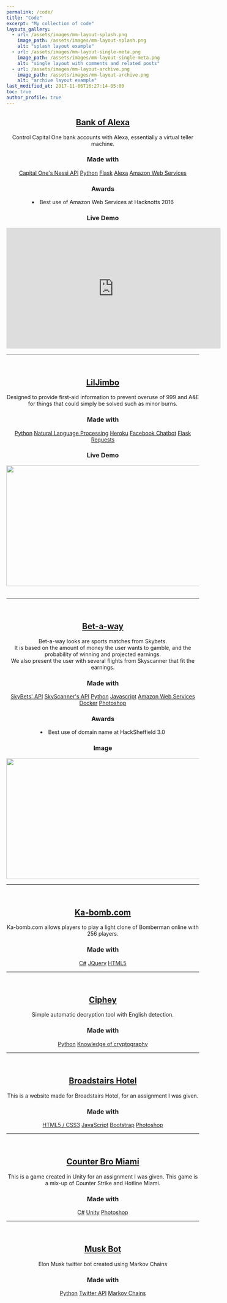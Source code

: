 ```yaml
---
permalink: /code/
title: "Code"
excerpt: "My collection of code"
layouts_gallery:
  - url: /assets/images/mm-layout-splash.png
    image_path: /assets/images/mm-layout-splash.png
    alt: "splash layout example"
  - url: /assets/images/mm-layout-single-meta.png
    image_path: /assets/images/mm-layout-single-meta.png
    alt: "single layout with comments and related posts"
  - url: /assets/images/mm-layout-archive.png
    image_path: /assets/images/mm-layout-archive.png
    alt: "archive layout example"
last_modified_at: 2017-11-06T16:27:14-05:00
toc: true
author_profile: true
---
```





<center>
<h2><a href="https://devpost.com/software/bank-of-alexa">Bank of Alexa</a></h2>
<center>Control Capital One bank accounts with Alexa, essentially a virtual teller machine.
<h3>Made with</h3>
<center>
<a href="#" class="btn btn--primary">Capital One's Nessi API</a>
<a href="#" class="btn btn--primary">Python</a>
<a href="#" class="btn btn--primary">Flask</a>
<a href="#" class="btn btn--primary">Alexa</a>
<a href="#" class="btn btn--primary">Amazon Web Services</a>
<h3>Awards</h3>
<li>Best use of Amazon Web Services at Hacknotts 2016
<h3>Live Demo</h3>
<iframe width="560" height="315" src="https://www.youtube.com/embed/4BFneUfHtzA" frameborder="0" gesture="media" allow="encrypted-media" allowfullscreen></iframe>

<br>
<hr>
<br>


<centre>
<h2><a href="https://brandonskerritt.github.io/code/">LilJimbo</a></h2>
<center>Designed to provide first-aid information to prevent overuse of 999 and A&E for things that could simply be solved such as minor burns.
<h3>Made with</h3>
<center>
<a href="#" class="btn btn--primary">Python</a>
<a href="#" class="btn btn--primary">Natural Language Processing</a>
<a href="#" class="btn btn--primary">Heroku</a>
<a href="#" class="btn btn--primary">Facebook Chatbot</a>
<a href="#" class="btn btn--primary">Flask</a>
<a href="#" class="btn btn--primary">Requests</a>
<h3>Live Demo</h3>
<img src="https://i.imgur.com/aoqUElx.gif" width="560" height="315"><br>

<br>
<hr>
<br>


<centre>
<h2><a href="https://devpost.com/software/bet-a-way">Bet-a-way</a></h2>
<center>Bet-a-way looks are sports matches from Skybets. <br>It is based on the amount of money the user wants to gamble, and the probability of winning and projected earnings. <br> We also present the user with several flights from Skyscanner that fit the earnings.
<h3>Made with</h3>
<center>
<a href="#" class="btn btn--primary">SkyBets' API</a>
<a href="#" class="btn btn--primary">SkyScanner's API</a>
<a href="#" class="btn btn--primary">Python</a>
<a href="#" class="btn btn--primary">Javascript</a>
<a href="#" class="btn btn--primary">Amazon Web Services</a>
<a href="#" class="btn btn--primary">Docker</a>
<a href="#" class="btn btn--primary">Photoshop</a>
<h3>Awards</h3>
<li>Best use of domain name at HackSheffield 3.0
<h3>Image </h3>
<img src="https://i.imgur.com/75Lz4hG.jpg" width="560" height="315">

<br>
<hr>
<br>

<centre>
<h2><a href="https://devpost.com/software/ka-bomb-com">Ka-bomb.com</a></h2>
<center>Ka-bomb.com allows players to play a light clone of Bomberman online with 256 players.
<h3>Made with</h3>
<center>
<a href="#" class="btn btn--primary">C#</a>
<a href="#" class="btn btn--primary">JQuery</a>
<a href="#" class="btn btn--primary">HTML5</a>

<br>
<hr>
<br>

<centre>
<h2><a href="https://github.com/brandonskerritt/ciphey">Ciphey</a></h2>
<center>Simple automatic decryption tool with English detection.
<h3>Made with</h3>
<center>
<a href="#" class="btn btn--primary">Python</a>
<a href="#" class="btn btn--primary">Knowledge of cryptography</a>

<br>
<hr>
<br>

<centre>
<h2><a href="https://github.com/brandonskerritt/Hotel_assignment">Broadstairs Hotel</a></h2>
<center>This is a website made for Broadstairs Hotel, for an assignment I was given.
<h3>Made with</h3>
<center>
<a href="#" class="btn btn--primary">HTML5 / CSS3</a>
<a href="#" class="btn btn--primary">JavaScript</a>
<a href="#" class="btn btn--primary">Bootstrap</a>
<a href="#" class="btn btn--primary">Photoshop</a>

<br>
<hr>
<br>

<centre>
<h2><a href="https://github.com/brandonskerritt/counter_bro_miami">Counter Bro Miami</a></h2>
<center>This is a game created in Unity for an assignment I was given. This game is a mix-up of Counter Strike and Hotline Miami.
<h3>Made with</h3>
<center>
<a href="#" class="btn btn--primary">C#</a>
<a href="#" class="btn btn--primary">Unity</a>
<a href="#" class="btn btn--primary">Photoshop</a>

<br>
<hr>
<br>

<centre>
<h2><a href="https://github.com/brandonskerritt/Musk_bot">Musk Bot</a></h2>
<center>Elon Musk twitter bot created using Markov Chains
<h3>Made with</h3>
<center>
<a href="#" class="btn btn--primary">Python</a>
<a href="#" class="btn btn--primary">Twitter API</a>
<a href="#" class="btn btn--primary">Markov Chains</a>